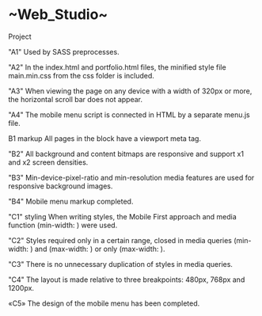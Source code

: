 <h1>~Web_Studio~</h1>

Project

"A1" Used by SASS preprocesses.

"A2" In the index.html and portfolio.html files, the minified style file main.min.css from the css folder is included.

"A3" When viewing the page on any device with a width of 320px or more, the horizontal scroll bar does not appear.

"A4" The mobile menu script is connected in HTML by a separate menu.js file.

B1 markup All pages in the block have a viewport meta tag.

"B2" All background and content bitmaps are responsive and support x1 and x2 screen densities.

"B3" Min-device-pixel-ratio and min-resolution media features are used for responsive background images.

"B4" Mobile menu markup completed.

"C1" styling When writing styles, the Mobile First approach and media function (min-width: ) were used.

"C2" Styles required only in a certain range, closed in media queries (min-width: ) and (max-width: ) or only (max-width: ).

"C3" There is no unnecessary duplication of styles in media queries.

"C4" The layout is made relative to three breakpoints: 480px, 768px and 1200px.

«C5» The design of the mobile menu has been completed.
